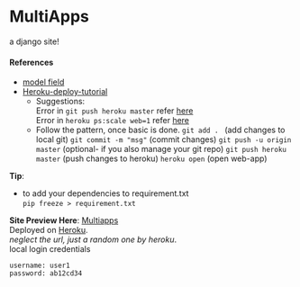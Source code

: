 # MultiApps
a django site!

#### References
* [model field](https://docs.djangoproject.com/en/3.1/ref/models/fields/#textfield)  
* [Heroku-deploy-tutorial](https://devcenter.heroku.com/articles/getting-started-with-python#introduction)
	* Suggestions:  
		Error in `git push heroku master` refer [here](https://stackoverflow.com/a/63573388/8614751)  
		Error in `heroku ps:scale web=1` refer [here](https://stackoverflow.com/a/63584726/8614751)  
	* Follow the pattern, once basic is done.
		`git add . `  (add changes to local git)
		`git commit -m "msg"`  (commit changes)
		`git push -u origin master` (optional- if you also manage your git repo)
		`git push heroku master`  (push changes to heroku)
		`heroku open`  (open web-app)

**Tip**:  
* to add your dependencies to requirement.txt  
`pip freeze > requirement.txt`  

**Site Preview Here**: [Multiapps](https://morning-headland-28124.herokuapp.com/)  
Deployed on [Heroku](https://www.heroku.com).  
*neglect the url, just a random one by heroku*.  
local login credentials
```
username: user1
password: ab12cd34
```


